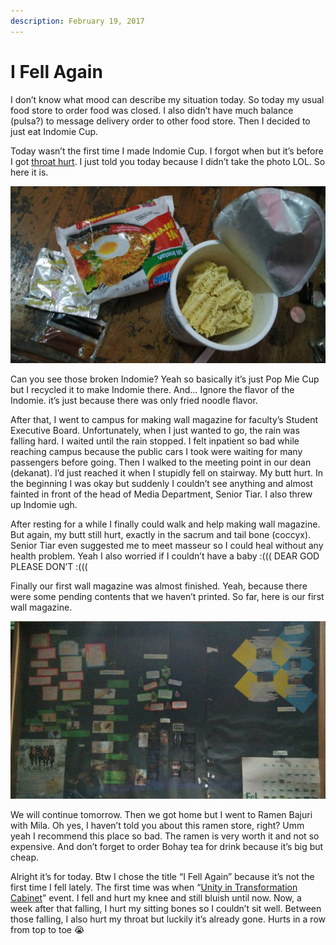 ```yaml
---
description: February 19, 2017
---
```


# I Fell Again

I don’t know what mood can describe my situation today. So today my usual food store to order food was closed. I also didn’t have much balance (pulsa?) to message delivery order to other food store. Then I decided to just eat Indomie Cup.

Today wasn’t the first time I made Indomie Cup. I forgot when but it’s before I got [throat hurt](throat-hurt.md). I just told you today because I didn’t take the photo LOL. So here it is.

![](<../../.gitbook/assets/image (23).png>)

Can you see those broken Indomie? Yeah so basically it’s just Pop Mie Cup but I recycled it to make Indomie there. And… Ignore the flavor of the Indomie. it’s just because there was only fried noodle flavor.

After that, I went to campus for making wall magazine for faculty’s Student Executive Board. Unfortunately, when I just wanted to go, the rain was falling hard. I waited until the rain stopped. I felt inpatient so bad while reaching campus because the public cars I took were waiting for many passengers before going. Then I walked to the meeting point in our dean (dekanat). I’d just reached it when I stupidly fell on stairway. My butt hurt. In the beginning I was okay but suddenly I couldn’t see anything and almost fainted in front of the head of Media Department, Senior Tiar. I also threw up Indomie ugh.

After resting for a while I finally could walk and help making wall magazine. But again, my butt still hurt, exactly in the sacrum and tail bone (coccyx). Senior Tiar even suggested me to meet masseur so I could heal without any health problem. Yeah I also worried if I couldn’t have a baby :((( DEAR GOD PLEASE DON’T :(((

Finally our first wall magazine was almost finished. Yeah, because there were some pending contents that we haven’t printed. So far, here is our first wall magazine.

![](<../../.gitbook/assets/image (24).png>)

We will continue tomorrow. Then we got home but I went to Ramen Bajuri with Mila. Oh yes, I haven’t told you about this ramen store, right? Umm yeah I recommend this place so bad. The ramen is very worth it and not so expensive. And don’t forget to order Bohay tea for drink because it’s big but cheap.

Alright it’s for today. Btw I chose the title “I Fell Again” because it’s not the first time I fell lately. The first time was when “[Unity in Transformation Cabinet](unity-in-transformation-cabinet.md)” event. I fell and hurt my knee and still bluish until now. Now, a week after that falling, I hurt my sitting bones so I couldn’t sit well. Between those falling, I also hurt my throat but luckily it’s already gone. Hurts in a row from top to toe 😭
